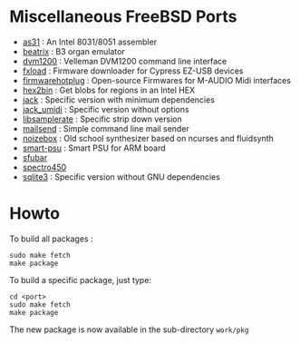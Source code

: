 # Miscellaneous FreeBSD Ports

* [as31](https://www.pjrc.com/tech/8051/tools/as31_old.html) : An Intel 8031/8051 assembler
* [beatrix](https://people.dsv.su.se/~fk/beatrix_home.html) : B3 organ emulator
* [dvm1200](https://github.com/lhondareyte/dvm1200) : Velleman DVM1200 command line interface
* [fxload](https://github.com/lhondareyte/firmwarehotplug) : Firmware downloader for Cypress EZ-USB devices
* [firmwarehotplug](https://github.com/lhondareyte/firmwarehotplug) : Open-source Firmwares for M-AUDIO Midi interfaces
* [hex2bin](https://github.com/bradgrantham/hex2bin) : Get blobs for regions in an Intel HEX 
* [jack](https://jackaudio.org) : Specific version with minimum dependencies
* [jack_umidi](http://www.selasky.org/hans_petter) : Specific version without options
* [libsamplerate](http://www.mega-nerd.com/SRC/) : Specific strip down version
* [mailsend](https://github.com/muquit/mailsend/) : Simple command line mail sender
* [noizebox](https://github.com/lhondareyte/noizebox) : Old school synthesizer based on ncurses and fluidsynth
* [smart-psu](https://github.com/lhondareyte/smart-psu) : Smart PSU for ARM board
* [sfubar](https://github.com/freepats/tools.git)
* [spectro450](https://github.com/lhondareyte/spectro450-core)
* [sqlite3](https://www.sqlite.org) : Specific version without GNU dependencies

# Howto

To build all packages : 

```
sudo make fetch
make package
```

To build a specific package, just type:

```
cd <port>
sudo make fetch
make package
```

The new package is now available in the sub-directory ```work/pkg```

